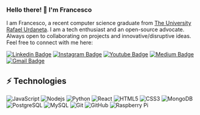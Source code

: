 ### Hello there! 👋 I'm Francesco

I am Francesco, a recent computer science graduate from [The University Rafael Urdaneta](https://https://uru.edu/). I am a tech enthusiast and an open-source advocate. Always open to collaborating on projects and innovative/disruptive ideas. Feel free to connect with me here:

[![Linkedin Badge](https://img.shields.io/badge/-francescorjm-blue?style=flat-square&logo=Linkedin&logoColor=white&link=https://www.linkedin.com/in/francescorjm/)](https://www.linkedin.com/in/francescorjm/)
[![Instagram Badge](https://img.shields.io/badge/-francescorjm-purple?style=flat-square&logo=instagram&logoColor=white&link=https://instagram.com/francescorjm/)](https://instagram.com/francescorjm)
[![Youtube Badge](https://img.shields.io/badge/-francescorjm-darkred?style=flat-square&logo=youtube&logoColor=white&link=https://www.youtube.com/c/francescorjm)](https://www.youtube.com/c/francescorjm)
[![Medium Badge](https://img.shields.io/badge/-@francescorjm-03a57a?style=flat-square&labelColor=000000&logo=Medium&link=https://medium.com/@francescorjm/)](https://medium.com/@francescorjm)
[![Gmail Badge](https://img.shields.io/badge/-francescorjm@gmail.com-c14438?style=flat-square&logo=Gmail&logoColor=white&link=mailto:francescorjm@gmail.com)](mailto:francescorjm@gmail.com)

## ⚡ Technologies

![JavaScript](https://img.shields.io/badge/-JavaScript-black?style=flat-square&logo=javascript)
![Nodejs](https://img.shields.io/badge/-Nodejs-black?style=flat-square&logo=Node.js)
![Python](https://img.shields.io/badge/-Python-black?style=flat-square&logo=Python)
![React](https://img.shields.io/badge/-React-black?style=flat-square&logo=react)
![HTML5](https://img.shields.io/badge/-HTML5-E34F26?style=flat-square&logo=html5&logoColor=white)
![CSS3](https://img.shields.io/badge/-CSS3-1572B6?style=flat-square&logo=css3)
![MongoDB](https://img.shields.io/badge/-MongoDB-black?style=flat-square&logo=mongodb)
![PostgreSQL](https://img.shields.io/badge/-PostgreSQL-336791?style=flat-square&logo=postgresql)
![MySQL](https://img.shields.io/badge/-MySQL-black?style=flat-square&logo=mysql)
![Git](https://img.shields.io/badge/-Git-black?style=flat-square&logo=git)
![GitHub](https://img.shields.io/badge/-GitHub-181717?style=flat-square&logo=github)
![Raspberry Pi](https://img.shields.io/badge/-Raspberry%20Pi-C51A4A?style=flat-square&logo=Raspberry-Pi)
